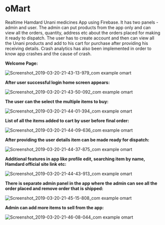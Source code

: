 # oMart
Realtime Hamdard Unani medicines App using Firebase. It has two panels - admin and user. The admin can put products from the app only and can view all the orders, quantity, address etc about the orders placed for making it ready to dispatch. The user has to create account and then can view all the Unani products and add to his cart for purchase after providing his receiving details. Crash analytics has also been implemented in order to know app crashes and the cause of crash.


**Welcome Page:**

![Screenshot_2019-03-20-21-43-13-979_com example omart](https://user-images.githubusercontent.com/13982255/54708984-9b8f7f00-4b6a-11e9-92c4-4247bb8c1237.png)


**After user successful login home screen appears:** 

![Screenshot_2019-03-20-21-43-50-092_com example omart](https://user-images.githubusercontent.com/13982255/54709028-b235d600-4b6a-11e9-8edf-1c6c2b4456d2.png)


**The user can the select the multiple items to buy:**

![Screenshot_2019-03-20-21-44-01-394_com example omart](https://user-images.githubusercontent.com/13982255/54709104-e27d7480-4b6a-11e9-8249-b9cf3e77f2ec.png)


**List of all the items added to cart by user before final order:**

![Screenshot_2019-03-20-21-44-09-636_com example omart](https://user-images.githubusercontent.com/13982255/54709169-0a6cd800-4b6b-11e9-8eb8-156bc30cfb94.png)


**After providing the user details item can be made ready for dispatch:**

![Screenshot_2019-03-20-21-44-37-875_com example omart](https://user-images.githubusercontent.com/13982255/54709235-27091000-4b6b-11e9-82f4-4d2a42b47a86.png)


**Additional features in app like profile edit, searching item by name, Hamdard official site link etc:**

![Screenshot_2019-03-20-21-44-43-913_com example omart](https://user-images.githubusercontent.com/13982255/54709348-59b30880-4b6b-11e9-8d1a-2d089fb6b1ce.png)


**There is separate admin panel in the app where the admin can see all the order placed and remove order that is shipped:** 

![Screenshot_2019-03-20-21-45-15-808_com example omart](https://user-images.githubusercontent.com/13982255/54709465-87984d00-4b6b-11e9-98b9-d1c61d575e87.png)


**Admin can add more items to sell from the app:**

![Screenshot_2019-03-20-21-46-08-044_com example omart](https://user-images.githubusercontent.com/13982255/54709562-bb737280-4b6b-11e9-9376-baa9b62fe7de.png)



